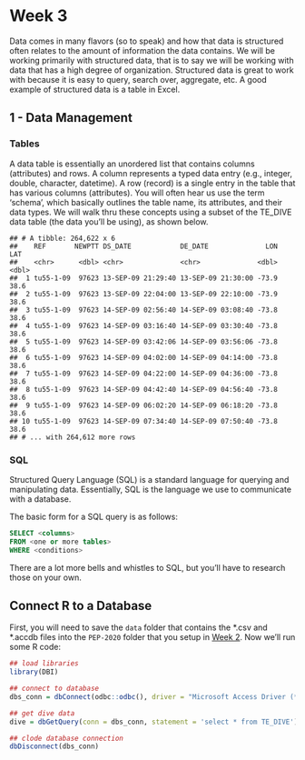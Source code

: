 Week 3
======

Data comes in many flavors (so to speak) and how that data is structured
often relates to the amount of information the data contains. We will be
working primarily with structured data, that is to say we will be
working with data that has a high degree of organization. Structured
data is great to work with because it is easy to query, search over,
aggregate, etc. A good example of structured data is a table in Excel.

1 - Data Management
-------------------

### Tables

A data table is essentially an unordered list that contains columns
(attributes) and rows. A column represents a typed data entry (e.g.,
integer, double, character, datetime). A row (record) is a single entry
in the table that has various columns (attributes). You will often hear
us use the term ‘schema’, which basically outlines the table name, its
attributes, and their data types. We will walk thru these concepts using
a subset of the TE\_DIVE data table (the data you’ll be using), as shown
below.

    ## # A tibble: 264,622 x 6
    ##    REF       NEWPTT DS_DATE            DE_DATE              LON   LAT
    ##    <chr>      <dbl> <chr>              <chr>              <dbl> <dbl>
    ##  1 tu55-1-09  97623 13-SEP-09 21:29:40 13-SEP-09 21:30:00 -73.9  38.6
    ##  2 tu55-1-09  97623 13-SEP-09 22:04:00 13-SEP-09 22:10:00 -73.9  38.6
    ##  3 tu55-1-09  97623 14-SEP-09 02:56:40 14-SEP-09 03:08:40 -73.8  38.6
    ##  4 tu55-1-09  97623 14-SEP-09 03:16:40 14-SEP-09 03:30:40 -73.8  38.6
    ##  5 tu55-1-09  97623 14-SEP-09 03:42:06 14-SEP-09 03:56:06 -73.8  38.6
    ##  6 tu55-1-09  97623 14-SEP-09 04:02:00 14-SEP-09 04:14:00 -73.8  38.6
    ##  7 tu55-1-09  97623 14-SEP-09 04:22:00 14-SEP-09 04:36:00 -73.8  38.6
    ##  8 tu55-1-09  97623 14-SEP-09 04:42:40 14-SEP-09 04:56:40 -73.8  38.6
    ##  9 tu55-1-09  97623 14-SEP-09 06:02:20 14-SEP-09 06:18:20 -73.8  38.6
    ## 10 tu55-1-09  97623 14-SEP-09 07:34:40 14-SEP-09 07:50:40 -73.8  38.6
    ## # ... with 264,612 more rows

### SQL

Structured Query Language (SQL) is a standard language for querying and
manipulating data. Essentially, SQL is the language we use to
communicate with a database.

The basic form for a SQL query is as follows:

``` sql
SELECT <columns>
FROM <one or more tables>
WHERE <conditions>
```

There are a lot more bells and whistles to SQL, but you’ll have to
research those on your own.

Connect R to a Database
-----------------------

First, you will need to save the `data` folder that contains the *.csv
and *.accdb files into the `PEP-2020` folder that you setup in [Week
2](../week_2). Now we’ll run some R code:

``` r
## load libraries
library(DBI)

## connect to database
dbs_conn = dbConnect(odbc::odbc(), driver = "Microsoft Access Driver (*.mdb, *.accdb)", dbq = here::here('data', 'te_dive_20200626.accdb')) 

## get dive data
dive = dbGetQuery(conn = dbs_conn, statement = 'select * from TE_DIVE') 

## clode database connection
dbDisconnect(dbs_conn)
```
